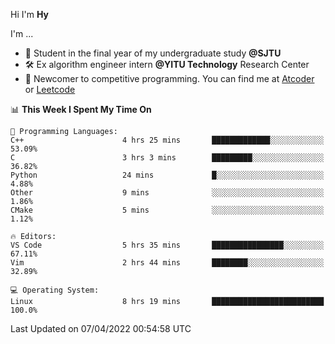 Hi I'm **Hy**

I'm ...
- 📖 Student in the final year of my undergraduate study **@SJTU**
- 🛠️ Ex algorithm engineer intern **@YITU Technology** Research Center
- 🏅 Newcomer to competitive programming. You can find me at [Atcoder](https://atcoder.jp/users/Hy3) or [Leetcode](https://leetcode-cn.com/u/_hy3/)


<!--START_SECTION:waka-->
📊 **This Week I Spent My Time On** 

```text
💬 Programming Languages: 
C++                      4 hrs 25 mins       █████████████░░░░░░░░░░░░   53.09% 
C                        3 hrs 3 mins        █████████░░░░░░░░░░░░░░░░   36.82% 
Python                   24 mins             █░░░░░░░░░░░░░░░░░░░░░░░░   4.88% 
Other                    9 mins              ░░░░░░░░░░░░░░░░░░░░░░░░░   1.86% 
CMake                    5 mins              ░░░░░░░░░░░░░░░░░░░░░░░░░   1.12%

🔥 Editors: 
VS Code                  5 hrs 35 mins       ████████████████░░░░░░░░░   67.11% 
Vim                      2 hrs 44 mins       ████████░░░░░░░░░░░░░░░░░   32.89%

💻 Operating System: 
Linux                    8 hrs 19 mins       █████████████████████████   100.0%

```


 Last Updated on 07/04/2022 00:54:58 UTC
<!--END_SECTION:waka-->


